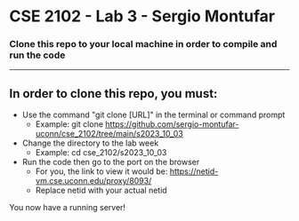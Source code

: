 # CSE 2102 - Lab 3 - Sergio Montufar

### Clone this repo to your local machine in order to compile and run the code
---

## In order to clone this repo, you must:

* Use the command "git clone [URL]" in the terminal or command prompt
	* Example: git clone https://github.com/sergio-montufar-uconn/cse_2102/tree/main/s2023_10_03
* Change the directory to the lab week
	* Example: cd cse_2102/s2023_10_03
* Run the code then go to the port on the browser
	* For you, the link to view it would be: https://netid-vm.cse.uconn.edu/proxy/8093/
	* Replace netid with your actual netid

You now have a running server! 
